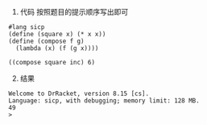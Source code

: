 1. 代码
按照题目的提示顺序写出即可
```
#lang sicp
(define (square x) (* x x))
(define (compose f g)
  (lambda (x) (f (g x))))

((compose square inc) 6)
```

2. 结果
```
Welcome to DrRacket, version 8.15 [cs].
Language: sicp, with debugging; memory limit: 128 MB.
49
> 
```
